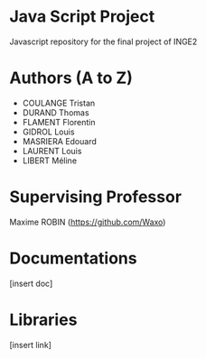 # Java Script Project
Javascript repository for the final project of INGE2



# Authors (A to Z)

- COULANGE Tristan
- DURAND Thomas
- FLAMENT Florentin
- GIDROL Louis
- MASRIERA Edouard
- LAURENT Louis
- LIBERT Méline

# Supervising Professor
Maxime ROBIN (https://github.com/Waxo)

# Documentations
[insert doc]

# Libraries
[insert link]
